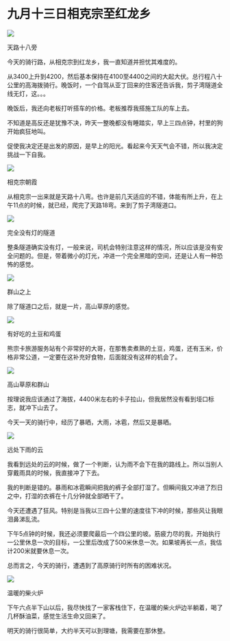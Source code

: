 # 九月十三日相克宗至红龙乡

![](https://ridemypic.oss-cn-chengdu.aliyuncs.com/rideimg/2616645-e05bc0ee4849f2c8.jpg)  

天路十八旁

今天的骑行路，从相克宗到红龙乡，我一直知道并担忧其难度的。

从3400上升到4200，然后基本保持在4100至4400之间的大起大伏。总行程八十公里的高海拨骑行。晚饭时，一个自驾从亚丁回来的住客还告诉我，剪子湾隧道全线无灯，这。。。

晚饭后，我还向老板打听搭车的价格。老板推荐我搭施工队的车上去。

不知道是高反还是犹豫不决，昨天一整晚都没有睡踏实，早上三四点钟，村里的狗开始疯狂地叫。

促使我决定还是出发的原因，是早上的阳光。看起来今天天气会不错，所以我决定挑战一下自我。

![](https://ridemypic.oss-cn-chengdu.aliyuncs.com/rideimg/2616645-c3d87f90a6819d24.jpg)  

相克宗朝霞

  

从相克宗一出来就是天路十八弯。也许是前几天适应的不错，体能有所上升，在上午11点的时候，就已经，爬完了天路18弯。来到了剪子湾隧道口。

![](https://ridemypic.oss-cn-chengdu.aliyuncs.com/rideimg/2616645-4bfb9278c2d4b248.jpg)  

完全没有灯的隧道

整条隧道确实没有灯，一般来说，司机会特别注意这样的情况，所以应该是没有安全问题的。但是，带着微小的灯光，冲进一个完全黑暗的空间，还是让人有一种恐怖的感觉。

![](https://ridemypic.oss-cn-chengdu.aliyuncs.com/rideimg/2616645-204bf93af31a4928.jpg)  

群山之上

除了隧道口之后，就是一片，高山草原的感觉。

![](https://ridemypic.oss-cn-chengdu.aliyuncs.com/rideimg/2616645-5fbbba999f7c41d3.jpg)  

有好吃的土豆和鸡蛋

熊宗卡旅游服务站有个非常好的大哥，在那售卖煮熟的土豆，鸡蛋，还有玉米，价格非常公道，一定要在这补充好食物，后面就没有这样的机会了。

![](https://ridemypic.oss-cn-chengdu.aliyuncs.com/rideimg/2616645-94d1251056228311.jpg)  

高山草原和群山

按理说我应该通过了海拔，4400米左右的卡子拉山，但我居然没有看到垭口标志，就冲下山去了。

今天一天的骑行中，经历了暴晒，大雨，冰雹，然后又是暴晒。

![](https://ridemypic.oss-cn-chengdu.aliyuncs.com/rideimg/2616645-08d281c194d9b05f.jpg)  

远处下雨的云

我看到远处的云的时候，做了一个判断，认为雨不会下在我的路线上。所以当别人穿戴雨具的时候，我直接冲了下去。

我的判断是错的。暴雨和冰雹瞬间把我的裤子全部打湿了。但瞬间我又冲进了烈日之中，打湿的衣裤在十几分钟就全部晒干了。

今天还遭遇了狂风。特别是当我以三四十公里的速度往下冲的时候，那些风让我眼泪鼻涕乱流。

下午5点钟的时候，我还必须要爬最后一个四公里的坡。筋疲力尽的我，开始执行一公里休息一次的目标，一公里后改成了500米休息一次。如果坡再长一点，我估计200米就要休息一次。

总而言之，今天的骑行，遭遇到了高原骑行时所有的困难状况。

![](https://ridemypic.oss-cn-chengdu.aliyuncs.com/rideimg/2616645-9bc0002aa37b5d3b.jpg)  

温暖的柴火炉

下午六点半下山以后，我尽快找了一家客栈住下，在温暖的柴火炉边半躺着，喝了几杯酥油菜，感觉生活生命又回来了。

明天的骑行很简单，大约半天可以到理塘，我需要在那休整。
